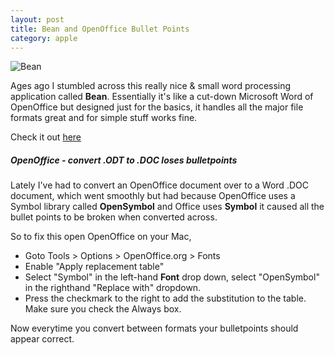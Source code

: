 ```yaml
---
layout: post
title: Bean and OpenOffice Bullet Points
category: apple
---
```


![Bean](http://www.bean-osx.com/graphics/scrn-bean.jpg)

Ages ago I stumbled across this really nice & small word processing application called **Bean**.  Essentially it's like a cut-down Microsoft Word of OpenOffice but designed just for the basics, it handles all the major file formats great and for simple stuff works fine.

Check it out [here](http://www.bean-osx.com/Bean.html)

##### OpenOffice - convert .ODT to .DOC loses bulletpoints

Lately I've had to convert an OpenOffice document over to a Word .DOC document, which went smoothly but had because OpenOffice uses a Symbol library called **OpenSymbol** and Office uses **Symbol** it caused all the bullet points to be broken when converted across.

So to fix this open OpenOffice on your Mac, 

* Goto Tools > Options > OpenOffice.org > Fonts
* Enable "Apply replacement table"
* Select "Symbol" in the left-hand **Font** drop down, select "OpenSymbol" in the righthand "Replace with" dropdown.
* Press the checkmark to the right to add the substitution to the table. Make sure you check the Always box.

Now everytime you convert between formats your bulletpoints should appear correct.
